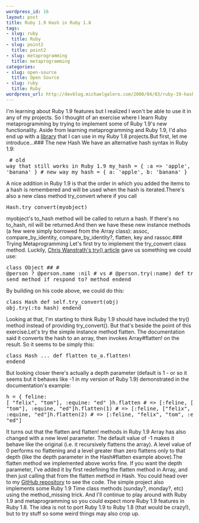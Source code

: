 ```yaml
--- 
wordpress_id: 16
layout: post
title: Ruby 1.9 Hash in Ruby 1.8
tags: 
- slug: ruby
  title: Ruby
- slug: point2
  title: point2
- slug: metaprogramming
  title: metaprogramming
categories: 
- slug: open-source
  title: Open Source
- slug: ruby
  title: Ruby
wordpress_url: http://devblog.michaelgalero.com/2008/04/03/ruby-19-hash-in-ruby-18/
---
```

 I'm learning about Ruby 1.9 features but I realized I won't be able to use it in any of my projects. So I thought of an exercise where I learn Ruby metaprogramming by trying to implement some of Ruby 1.9's new functionality. Aside from learning metaprogramming and Ruby 1.9, I'd also end up with a [library](http://github.com/mikong/point2) that I can use in my Ruby 1.8 projects.But first, let me introduce...### The new Hash
We have an alternative hash syntax in Ruby 1.9:<pre>  # old way that still works in Ruby 1.9  my_hash = { :a =&gt; 'apple', :b =&gt; 'banana' }  # new way  my_hash = { a: 'apple', b: 'banana' }</pre>A nice addition in Ruby 1.9 is that the order in which you added the items to a hash is remembered and will be used when the hash is iterated.There's also a new class method try_convert where if you call<pre>  Hash.try_convert(myobject)</pre>myobject's to_hash method will be called to return a hash. If there's no to_hash, nil will be returned.And then we have these new instance methods (a few were simply borrowed from the Array class): assoc, compare_by_identity, compare_by_identity?, flatten, key and rassoc.### Trying Metaprogramming
Let's first try to implement the try_convert class method. Luckily, [Chris Wanstrath's try() article](http://ozmm.org/posts/try.html) gave us something we could use:<pre>class Object  ##  #   @person ? @person.name :nil  # vs  #   @person.try(:name)  def try(method)    send method if respond_to? method  endend</pre>By building on his code above, we could do this:<pre>class Hash  def self.try_convert(obj)    obj.try(:to_hash)  endend</pre>Looking at that, I'm starting to think Ruby 1.9 should have included the try() method instead of providing try_convert(). But that's beside the point of this exercise.Let's try the simple instance method flatten. The documentation said it converts the hash to an array, then invokes Array#flatten! on the result. So it seems to be simply this:<pre>class Hash  ...  def flatten    to_a.flatten!  endend</pre>But looking closer there's actually a depth parameter (default is 1 - or so it seems but it behaves like -1 in my version of Ruby 1.9) demonstrated in the documentation's example:<pre>h = { feline: [ "felix", "tom"], :equine: "ed" }h.flatten    # =&gt; [:feline, ["felix", "tom"], :equine, "ed"]h.flatten(1) # =&gt; [:feline, ["felix", "tom"], :equine, "ed"]h.flatten(2) # =&gt; [:feline, "felix", "tom", :equine, "ed"]</pre>It turns out that the flatten and flatten! methods in Ruby 1.9 Array has also changed with a new level parameter. The default value of -1 makes it behave like the original (i.e. it recursively flattens the array). A level value of 0 performs no flattening and a level greater than zero flattens only to that depth (like the depth parameter in the Hash#flatten example above).The flatten method we implemented above works fine. If you want the depth parameter, I've added it by first redefining the flatten method in Array, and then just calling that from the flatten method in Hash. You could head over to my [GitHub repository](http://github.com/mikong/point2) to see the code. The simple project also implements some Ruby 1.9 Time class methods (sunday?, monday?, etc) using the method_missing trick. And I'll continue to play around with Ruby 1.9 and metaprogramming so you could expect more Ruby 1.9 features in Ruby 1.8. The idea is not to port Ruby 1.9 to Ruby 1.8 (that would be crazy!), but to try stuff so some weird things may also crop up.

